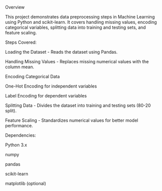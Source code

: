 Overview

This project demonstrates data preprocessing steps in Machine Learning using Python and scikit-learn. It covers handling missing values, encoding categorical variables, splitting data into training and testing sets, and feature scaling.

Steps Covered:

Loading the Dataset - Reads the dataset using Pandas.

Handling Missing Values - Replaces missing numerical values with the column mean.

Encoding Categorical Data

One-Hot Encoding for independent variables

Label Encoding for dependent variables

Splitting Data - Divides the dataset into training and testing sets (80-20 split).

Feature Scaling - Standardizes numerical values for better model performance.

Dependencies:

Python 3.x

numpy

pandas

scikit-learn

matplotlib (optional)
